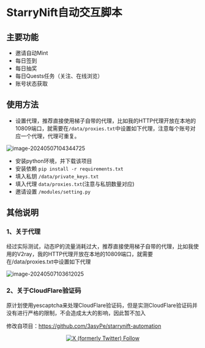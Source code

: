 # StarryNift自动交互脚本



## 主要功能

- 邀请自动Mint
- 每日签到
- 每日抽奖
- 每日Quests任务（关注、在线浏览）
- 账号状态获取

## 使用方法

- 设置代理，推荐直接使用梯子自带的代理，比如我的HTTP代理开放在本地的10809端口，就需要在`/data/proxies.txt`中设置如下代理，注意每个账号对应一个代理，代理可重复。

![image-20240507104344725](https://typora-mine.oss-cn-beijing.aliyuncs.com/typoraimage-20240507104344725.png)

- 安装python环境，并下载该项目
- 安装依赖 `pip install -r requirements.txt `
- 填入私钥 `/data/private_keys.txt`
- 填入代理 `data/proxies.txt`(注意与私钥数量对应)
- 邀请设置 `/modules/setting.py`



## 其他说明

### 1、关于代理

经过实际测试，动态IP的流量消耗过大，推荐直接使用梯子自带的代理，比如我使用的V2ray，我的HTTP代理开放在本地的10809端口，就需要在/data/proxies.txt中设置如下代理

![image-20240507103612025](https://typora-mine.oss-cn-beijing.aliyuncs.com/typoraimage-20240507103612025.png)

### 2、关于CloudFlare验证码

原计划使用yescaptcha来处理CloudFlare验证码，但是实测CloudFlare验证码并没有进行严格的限制，不会造成太大的影响，因此暂不加入





修改自项目：https://github.com/3asyPe/starrynift-automation

<p align="center">
  <a href="https://twitter.com/gIt17bbyal4Hvop"> <img alt="X (formerly Twitter) Follow" src="https://img.shields.io/twitter/follow/gIt17bbyal4Hvop">
</p>


